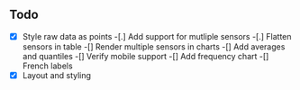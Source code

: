 ## Todo

-[x] Style raw data as points
-[.] Add support for mutliple sensors
  -[.] Flatten sensors in table
  -[] Render multiple sensors in charts
-[] Add averages and quantiles
-[] Verify mobile support
-[] Add frequency chart
-[] French labels
-[x] Layout and styling
